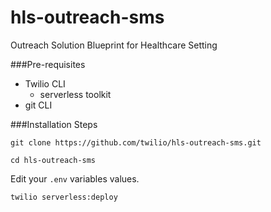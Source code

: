 # hls-outreach-sms
Outreach Solution Blueprint for Healthcare Setting

###Pre-requisites

- Twilio CLI
  - serverless toolkit
- git CLI

###Installation Steps

```shell
git clone https://github.com/twilio/hls-outreach-sms.git
```

```shell
cd hls-outreach-sms
```

Edit your `.env` variables values.

```shell
twilio serverless:deploy
```
